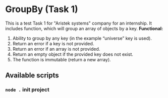 # GroupBy (Task 1)

This is a test Task 1 for "Aristek systems" company for an internship. It includes function, which will group an array of objects by a key. **Functional:**
1. Ability to group by any key (in the example “universe” key is used). 
2. Return an error if a key is not provided.
3. Return an error if an array is not provided.
4. Return an empty object if the provided key does not exist.
5. The function is immutable (return a new array).

## Available scripts

### `node .` init project
